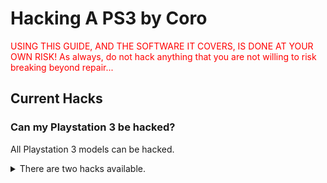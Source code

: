 ﻿# Hacking A PS3 by Coro​

<font color="red">USING THIS GUIDE, AND THE SOFTWARE IT COVERS, IS DONE AT YOUR OWN RISK!  As always, do not hack anything that you are not willing to risk breaking beyond repair...​</font>

## Current Hacks

### Can my Playstation 3 be hacked?

All Playstation 3 models can be hacked.

<details>

<summary>There are two hacks available.</summary>
The first is Custom Firmware (CFW). This is the oldest hack. It patches system files permanently and becomes part of the PS3's operating system software. The Second is PS3Xploit's Homebrew ENabler (HEN). It must be enabled by the user everytime they start the PS3.
</details>
